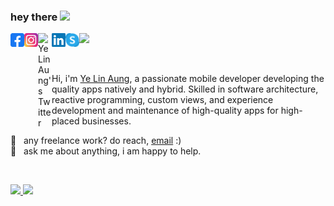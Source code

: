 ### hey there <img src="https://media.giphy.com/media/hvRJCLFzcasrR4ia7z/giphy.gif" width="25px">

<a href="https://www.facebook.com/yelinaung.me">
  <img align="left" alt="Ye Lin Aung's Facebook" width="22px" src="https://raw.githubusercontent.com/aungyelin/aungyelin/main/assets/facebook.svg" />
</a>
<a href="https://www.instagram.com/yelinaung.me/">
  <img align="left" alt="Ye Lin Aung's Instagram" width="22px" src="https://raw.githubusercontent.com/aungyelin/aungyelin/main/assets/instagram.svg" />
</a>
<!-- <a href="https://discord.gg/Linn#1739">
  <img align="left" alt="Ye Lin Aung's Discord" width="22px" src="https://raw.githubusercontent.com/aungyelin/aungyelin/main/assets/discord.svg" />
</a> -->
<a href="https://twitter.com/yelinaung">
  <img align="left" alt="Ye Lin Aung's Twitter" width="22px" src="https://raw.githubusercontent.com/peterthehan/peterthehan/master/assets/twitter.svg" />
</a>
<a href="https://www.linkedin.com/in/aungyelin/">
  <img align="left" alt="Ye Lin Aung's LinkedIN" width="22px" src="https://raw.githubusercontent.com/aungyelin/aungyelin/main/assets/linkedin.svg" />
</a>
<a href="https://join.skype.com/invite/wwtlRFfAJArI">
  <img align="left" alt="Ye Lin Aung's Skype" width="22px" src="https://raw.githubusercontent.com/aungyelin/aungyelin/main/assets/skype.svg" />
</a>

![](https://visitor-badge.glitch.me/badge?page_id=aungyelin.aungyelin)

<br />

Hi, i'm [Ye Lin Aung](https://www.yelinaung.site/), a passionate mobile developer developing the quality apps natively and hybrid. Skilled in software architecture, reactive programming, custom views, and experience development and maintenance of high-quality apps for high-placed businesses.

💼 &nbsp; any freelance work? do reach, [email](mailto:yelinaung.me@gmail.com) :)
<br>
💬 &nbsp; ask me about anything, i am happy to help.

<br/>
<p align="left">
  <a href="https://www.yelinaung.site/" target="_blank">
    
  <img width="49%" src="https://github-readme-stats.vercel.app/api?username=aungyelin&show_icons=true&theme=dark&title_color=FFFFFF&icon_color=C4C4C4&text_color=C4C4C4&hide_border=true&count_private=true" />
    
  <img width="49%" src="https://github-readme-streak-stats.herokuapp.com/?user=aungyelin&theme=dark&hide_border=true&ring=0891b2&fire=FF0000&currStreakLabel=0891b2" />
    
  </a>
</p>

<!-- <p> <img src="https://github-readme-stats-itsmeshibintmz.vercel.app/api?username=aungyelin&show_icons=true&&line_height=25&title_color=FFFFFF&icon_color=FFFFFF&text_color=FFFFFF&bg_color=000000" alt="shibinthomas" /> 
  
<a href="http://www.github.com/aungyelin"><img src="https://github-readme-streak-stats.herokuapp.com/?user=aungyelin&stroke=ffffff&background=000000&ring=0891b2&fire=FF0000&currStreakNum=ffffff&currStreakLabel=0891b2&sideNums=ffffff&sideLabels=ffffff&dates=ffffff&hide_border=false" /></a>  -->
